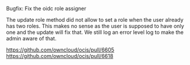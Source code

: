 Bugfix: Fix the oidc role assigner

The update role method did not allow to set a role when the user already has two roles.
This makes no sense as the user is supposed to have only one and the update will fix that.
We still log an error level log to make the admin aware of that.

https://github.com/owncloud/ocis/pull/6605
https://github.com/owncloud/ocis/pull/6618

